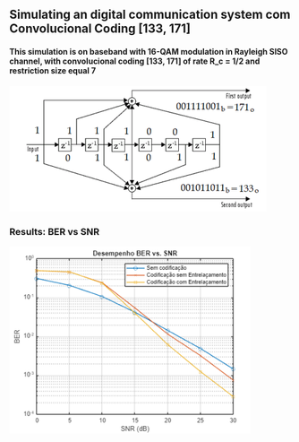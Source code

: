 ## Simulating an digital communication system com Convolucional Coding [133, 171]

#### This simulation is on baseband with 16-QAM modulation in Rayleigh SISO channel, with convolucional coding [133, 171] of rate R_c = 1/2 and restriction size equal 7

![Reference Image](figure/133-171.png)

### Results: BER vs SNR

![Reference Image](figure/bervssnr.png)